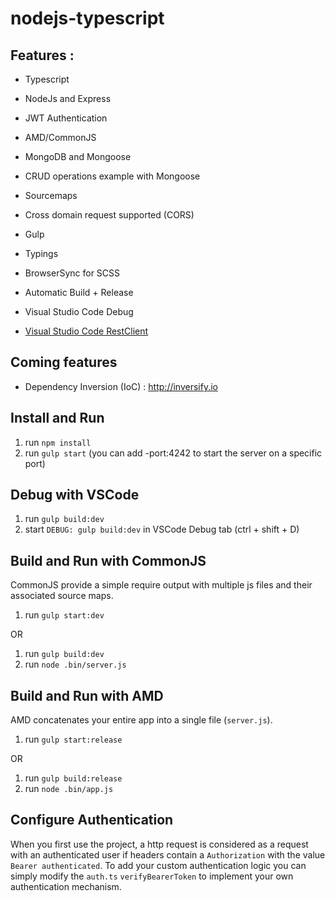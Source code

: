 # nodejs-typescript
## Features :

* Typescript 
* NodeJs and Express
* JWT Authentication
* AMD/CommonJS
* MongoDB and Mongoose
* CRUD operations example with Mongoose
* Sourcemaps
* Cross domain request supported (CORS)

* Gulp
* Typings
* BrowserSync for SCSS
* Automatic Build + Release
* Visual Studio Code Debug 
* [Visual Studio Code RestClient](https://marketplace.visualstudio.com/items?itemName=humao.rest-client)

## Coming features
* Dependency Inversion (IoC) : http://inversify.io

## Install and Run

1. run `npm install`
2. run `gulp start` (you can add -port:4242 to start the server on a specific port)

## Debug with VSCode

1. run `gulp build:dev`
2. start `DEBUG: gulp build:dev` in VSCode Debug tab (ctrl + shift + D)

## Build and Run with CommonJS
CommonJS provide a simple require output with multiple js files and their associated source maps.

1. run `gulp start:dev`

OR

1. run `gulp build:dev`
2. run `node .bin/server.js`

## Build and Run with AMD
AMD concatenates your entire app into a single file (`server.js`).

1. run `gulp start:release`

OR

1. run `gulp build:release`
2. run `node .bin/app.js`

## Configure Authentication

When you first use the project, a http request is considered as a request with an authenticated user if headers contain a `Authorization` with the value `Bearer authenticated`.
To add your custom authentication logic you can simply modify the `auth.ts` `verifyBearerToken` to implement your own authentication mechanism.
